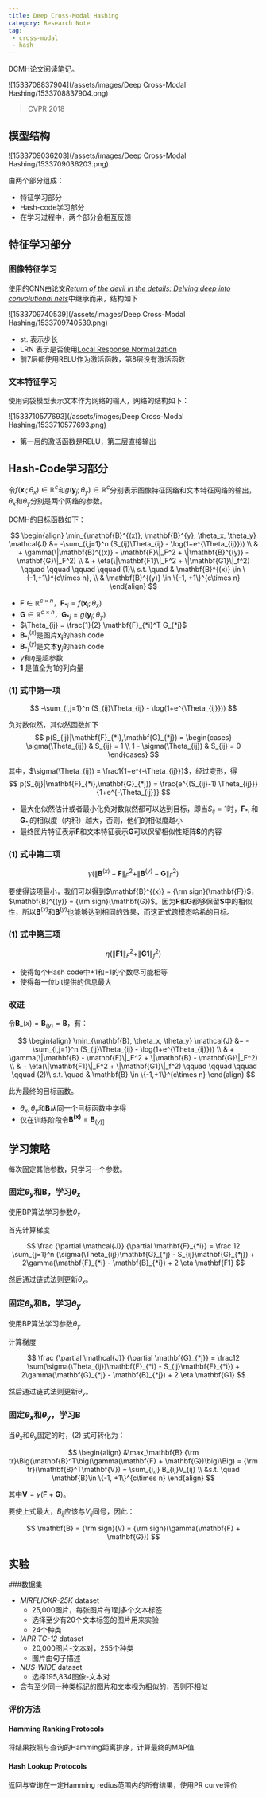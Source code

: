 ```yaml
---
title: Deep Cross-Modal Hashing
category: Research Note
tag: 
 - cross-modal
 - hash
---
```


DCMH论文阅读笔记。

![1533708837904](/assets/images/Deep Cross-Modal Hashing/1533708837904.png)

> CVPR 2018

## 模型结构

![1533709036203](/assets/images/Deep Cross-Modal Hashing/1533709036203.png)

由两个部分组成：

* 特征学习部分
* Hash-code学习部分
* 在学习过程中，两个部分会相互反馈

## 特征学习部分

### 图像特征学习

使用的CNN由论文[*Return of the devil in the details: Delving deep into convolutional nets*](http://arxiv.org/abs/1405.3531)中继承而来，结构如下

![1533709740539](/assets/images/Deep Cross-Modal Hashing/1533709740539.png)

* st. 表示步长
* LRN 表示是否使用[Local Response Normalization](https://dl.acm.org/citation.cfm?id=2999257)
* 前7层都使用RELU作为激活函数，第8层没有激活函数

### 文本特征学习

使用词袋模型表示文本作为网络的输入，网络的结构如下：

![1533710577693](/assets/images/Deep Cross-Modal Hashing/1533710577693.png)

* 第一层的激活函数是RELU，第二层直接输出

## Hash-Code学习部分

令$f(\mathbf{x}_i;\theta_x) \in \mathbb{R}^c$和$g(\mathbf{y}_j;\theta_y)\in \mathbb{R}^c$分别表示图像特征网络和文本特征网络的输出，$\theta_x$和$\theta_y$分别是两个网络的参数。

DCMH的目标函数如下：

$$
\begin{align}
\min_{\mathbf{B}^{(x)}, \mathbf{B}^{y}, \theta_x, \theta_y} \mathcal{J} &= -\sum_{i,j=1}^n (S_{ij}\Theta_{ij} - \log(1+e^{\Theta_{ij}})) \\
& + \gamma(\|\mathbf{B}^{(x)} - \mathbf{F}\|_F^2 + \|\mathbf{B}^{(y)} - \mathbf{G}\|_F^2) \\
& + \eta(\|\mathbf{F1}\|_F^2 + \|\mathbf{G1}\|_f^2) \qquad \qquad \qquad \qquad  (1)\\
s.t. \quad & \mathbf{B}^{(x)} \in \{-1,+1\}^{c\times n}, \\
& \mathbf{B}^{(y)} \in \{-1, +1\}^{c\times n}
\end{align}
$$

* $\mathbf{F} \in \mathbb{R}^{c\times n}$，$\mathbf{F}_{*i} = f(\mathbf{x}_i; \theta_x)$
* $\mathbf{G} \in \mathbb{R}^{c\times n}$，$\mathbf{G}_{*j} = g(\mathbf{y}_j; \theta_y)$
* $\Theta_{ij} = \frac{1}{2} \mathbf{F}_{*i}^T G_{*j}$
* $\mathbf{B}_{*i}^{(x)}$是图片$\mathbf{x_i}$的hash code
* $\mathbf{B}_{*j}^{(y)}$是文本$\mathbf{y}_j$的hash code
* $\gamma$和$\eta$是超参数
* $\mathbf{1}$ 是值全为1的列向量

### (1) 式中第一项

$$
-\sum_{i,j=1}^n (S_{ij}\Theta_{ij} - \log(1+e^{\Theta_{ij}}))
$$

负对数似然，其似然函数如下：
$$
p(S_{ij}|\mathbf{F}_{*i},\mathbf{G}_{*j}) = \begin{cases}
\sigma(\Theta_{ij}) & S_{ij} = 1 \\
1 - \sigma(\Theta_{ij}) & S_{ij} = 0
\end{cases}
$$

其中，$\sigma(\Theta_{ij}) = \frac1{1+e^{-\Theta_{ij}}}$，经过变形，得
$$
p(S_{ij}|\mathbf{F}_{*i},\mathbf{G}_{*j}) = \frac{e^{(S_{ij}-1) \Theta_{ij}}}{1+e^{-\Theta_{ij}}}
$$

* 最大化似然估计或者最小化负对数似然都可以达到目标，即当$S_{ij} = 1$时，$\mathbf{F}_{*i}$ 和 $\mathbf{G}_{*j}$的相似度（内积）越大，否则，他们的相似度越小
* 最终图片特征表示$\mathbf{F}$和文本特征表示$\mathbf{G}$可以保留相似性矩阵$\mathbf{S}$的内容

### (1) 式中第二项

$$
\gamma(\|\mathbf{B}^{(x)} - \mathbf{F}\|_F^2 + \|\mathbf{B}^{(y)} - \mathbf{G}\|_F^2)
$$

要使得该项最小，我们可以得到$\mathbf{B}^{(x)} = {\rm sign}(\mathbf{F})$，$\mathbf{B}^{(y)} = {\rm sign}(\mathbf{G})$。因为$\mathbf{F}$和$\mathbf{G}$都够保留$\mathbf{S}$中的相似性，所以$\mathbf{B}^{(x)}$和$\mathbf{B}^{(y)}$也能够达到相同的效果，而这正式跨模态哈希的目标。

### (1) 式中第三项

$$
\eta(\|\mathbf{F1}\|_F^2 + \|\mathbf{G1}\|_f^2)
$$

* 使得每个Hash code中$+1$和$-1$的个数尽可能相等
* 使得每一位bit提供的信息最大

### 改进

令$\mathbf{B}\_{(x)} = \mathbf{B}_{(y)} = \mathbf{B}$，有：

$$
\begin{align}
\min_{\mathbf{B}, \theta_x, \theta_y} \mathcal{J} &= -\sum_{i,j=1}^n (S_{ij}\Theta_{ij} - \log(1+e^{\Theta_{ij}})) \\
& + \gamma(\|\mathbf{B} - \mathbf{F}\|_F^2 + \|\mathbf{B} - \mathbf{G}\|_F^2) \\
& + \eta(\|\mathbf{F1}\|_F^2 + \|\mathbf{G1}\|_f^2) \qquad \qquad \qquad \qquad  (2)\\
s.t. \quad & \mathbf{B} \in \{-1,+1\}^{c\times n}
\end{align}
$$

此为最终的目标函数。

* $\theta_x,\theta_y$和$\mathbf{B}$从同一个目标函数中学得
* 仅在训练阶段令$\mathbf{B^{(x)}} = \mathbf{B}_{(y)]}$

## 学习策略

每次固定其他参数，只学习一个参数。

### 固定$\theta_y$和$\mathbf{B}$，学习$\theta_x$

使用BP算法学习参数$\theta_x$

首先计算梯度

$$
\frac {\partial \mathcal{J}} {\partial \mathbf{F}_{*i}} = \frac 12 \sum_{j=1}^n (\sigma(\Theta_{ij})\mathbf{G}_{*j} - S_{ij}\mathbf{G}_{*j}) + 2\gamma(\mathbf{F}_{*i} - \mathbf{B}_{*i}) + 2 \eta \mathbf{F1}
$$

然后通过链式法则更新$\theta_x$。

### 固定$\theta_x$和$\mathbf{B}$，学习$\theta_y$

使用BP算法学习参数$\theta_y$

计算梯度

$$
\frac {\partial \mathcal{J}} {\partial \mathbf{G}_{*j}} = \frac12 \sum(\sigma(\Theta_{ij})\mathbf{F}_{*i} - S_{ij}\mathbf{F}_{*i}) + 2\gamma(\mathbf{G}_{*j} - \mathbf{B}_{*j}) + 2 \eta \mathbf{G1}
$$

然后通过链式法则更新$\theta_y$。

### 固定$\theta_x$和$\theta_y$，学习$\mathbf{B}$

当$\theta_x$和$\theta_y$固定的时，(2) 式可转化为：

$$
\begin{align}
&\max_\mathbf{B} {\rm tr}\Big(\mathbf{B}^T\big(\gamma(\mathbf{F} + \mathbf{G})\big)\Big) = {\rm tr}(\mathbf{B}^T\mathbf{V}) = \sum_{i,j} B_{ij}V_{ij} \\
&s.t. \quad \mathbf{B}\in \{-1, +1\}^{c\times n}
\end{align}
$$

其中$\mathbf{V} = \gamma(\mathbf{F}+\mathbf{G})$。

要使上式最大，$B_{ij}$应该与$V_{ij}$同号，因此：

$$
\mathbf{B} = {\rm sign}(V) = {\rm sign}(\gamma(\mathbf{F} + \mathbf{G}))
$$

## 实验

###数据集

* *MIRFLICKR-25K* dataset
  * 25,000图片，每张图片有1到多个文本标签
  * 选择至少有20个文本标签的图片用来实验
  * 24个种类
* *IAPR TC-12* dataset
  * 20,000图片-文本对，255个种类
  * 图片由句子描述
* *NUS-WIDE* dataset
  * 选择195,834图像-文本对
* 含有至少同一种类标记的图片和文本视为相似的，否则不相似

### 评价方法

#### Hamming Ranking Protocols

将结果按照与查询的Hamming距离排序，计算最终的MAP值

#### Hash Lookup Protocols

返回与查询在一定Hamming redius范围内的所有结果，使用PR curve评价

